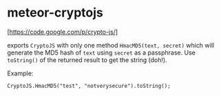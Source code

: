 meteor-cryptojs
===============

[https://code.google.com/p/crypto-js/]

exports `CryptoJS` with only one method `HmacMD5(text, secret)` which will generate the MD5 hash of `text` using `secret` as a passphrase. Use `toString()` of the returned result to get the string (doh!).

Example:
```
CryptoJS.HmacMD5("test", "notverysecure").toString();
```
